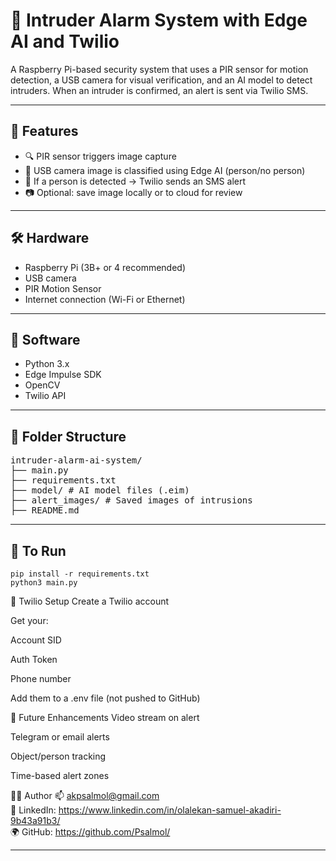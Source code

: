 # 🚨 Intruder Alarm System with Edge AI and Twilio

A Raspberry Pi-based security system that uses a PIR sensor for motion detection, a USB camera for visual verification, and an AI model to detect intruders. When an intruder is confirmed, an alert is sent via Twilio SMS.

---

## 🧠 Features

- 🔍 PIR sensor triggers image capture
- 🧠 USB camera image is classified using Edge AI (person/no person)
- 📲 If a person is detected → Twilio sends an SMS alert
- 📷 Optional: save image locally or to cloud for review

---

## 🛠️ Hardware

- Raspberry Pi (3B+ or 4 recommended)
- USB camera
- PIR Motion Sensor
- Internet connection (Wi-Fi or Ethernet)

---

## 🧰 Software

- Python 3.x
- Edge Impulse SDK
- OpenCV
- Twilio API

---

## 📁 Folder Structure

<pre>intruder-alarm-ai-system/
├── main.py
├── requirements.txt
├── model/ # AI model files (.eim)
├── alert_images/ # Saved images of intrusions
├── README.md</pre>

---

## 🚀 To Run

```
pip install -r requirements.txt
python3 main.py
```
🔐 Twilio Setup
Create a Twilio account

Get your:

Account SID

Auth Token

Phone number

Add them to a .env file (not pushed to GitHub)

🤖 Future Enhancements
Video stream on alert

Telegram or email alerts

Object/person tracking

Time-based alert zones

👨‍💻 Author
📫 akpsalmol@gmail.com  
🔗 LinkedIn: https://www.linkedin.com/in/olalekan-samuel-akadiri-9b43a91b3/  
🌍 GitHub: https://github.com/Psalmol/

---
